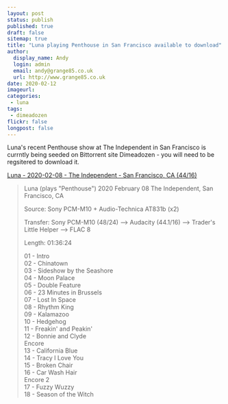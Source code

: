 ```yaml
---
layout: post
status: publish
published: true
draft: false
sitemap: true
title: "Luna playing Penthouse in San Francisco available to download"
author:
  display_name: Andy
  login: admin
  email: andy@grange85.co.uk
  url: http://www.grange85.co.uk
date: 2020-02-12
imageurl: 
categories:
 - luna
tags:
 - dimeadozen
flickr: false
longpost: false
---
```

Luna's recent Penthouse show at The Independent in San Francisco is currntly being seeded on Bittorrent site Dimeadozen - you will need to be regsitered to download it.


[Luna - 2020-02-08 - The Independent - San Francisco, CA (44/16)](http://www.dimeadozen.org/torrents-details.php?id=668466)

> Luna (plays "Penthouse")
> 2020 February 08
> The Independent, San Francisco, CA
> 
> Source: Sony PCM-M10 + Audio-Technica AT831b (x2)
> 
> Transfer: Sony PCM-M10 (48/24) --> Audacity (44.1/16) --> Trader's Little Helper --> FLAC 8
> 
> Length: 01:36:24
> 
> 01 - Intro  
> 02 - Chinatown  
> 03 - Sideshow by the Seashore  
> 04 - Moon Palace  
> 05 - Double Feature  
> 06 - 23 Minutes in Brussels  
> 07 - Lost In Space  
> 08 - Rhythm King  
> 09 - Kalamazoo  
> 10 - Hedgehog  
> 11 - Freakin' and Peakin'  
> 12 - Bonnie and Clyde  
> Encore  
> 13 - California Blue  
> 14 - Tracy I Love You  
> 15 - Broken Chair  
> 16 - Car Wash Hair  
> Encore 2  
> 17 - Fuzzy Wuzzy  
> 18 - Season of the Witch  

